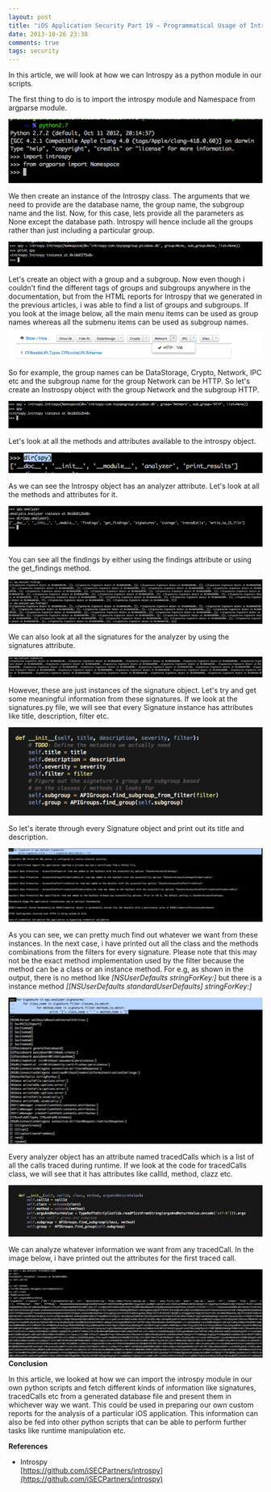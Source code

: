 ```yaml
---
layout: post
title: "iOS Application Security Part 19 – Programmatical Usage of Introspy"
date: 2013-10-26 23:38
comments: true
tags: security
---
```


In this article, we will look at how we can Introspy as a python module in our scripts.

The first thing to do is to import the introspy module and Namespace from argparse module.

![1](/images/posts/ios19/1.png)

We then create an instance of the Introspy class. The arguments that we need to provide are the database name, the group name, the subgroup name and the list. Now, for this case, lets provide all the parameters as None except the database path. Introspy will hence include all the groups rather than just including a particular group.

<!-- more -->

![2](/images/posts/ios19/2.png)

Let's create an object with a group and a subgroup. Now even though i couldn't find the different tags of groups and subgroups anywhere in the documentation, but from the HTML reports for Introspy that we generated in the previous articles, i was able to find a list of groups and subgroups. If you look at the image below, all the main menu items can be used as group names whereas all the submenu items can be used as subgroup names.

![3](/images/posts/ios19/3.png)

So for example, the group names can be DataStorage, Crypto, Network, IPC etc and the subgroup name for the group Network can be HTTP. So let's create an Instrospy object with the group Network and the subgroup HTTP.

![4](/images/posts/ios19/4.png)

Let's look at all the methods and attributes available to the introspy object.

![5](/images/posts/ios19/5.png)

As we can see the Introspy object has an analyzer attribute. Let's look at all the methods and attributes for it.

![6](/images/posts/ios19/6.png)

You can see all the findings by either using the findings attribute or using the get_findings method.

![7](/images/posts/ios19/7.png)

We can also look at all the signatures for the analyzer by using the signatures attribute.

![8](/images/posts/ios19/8.png)

However, these are just instances of the signature object. Let's try and get some meaningful information from these signatures. If we look at the signatures.py file, we will see that every Signature instance has attributes like title, description, filter etc.

![9](/images/posts/ios19/9.png)

So let's iterate through every Signature object and print out its title and description.

![10](/images/posts/ios19/10.png)

As you can see, we can pretty much find out whatever we want from these instances. In the next case, i have printed out all the class and the methods combinations from the filters for every signature. Please note that this may not be the exact method implementation used by the filter because the method can be a class or an instance method. For e.g, as shown in the output, there is no method like _[NSUserDefaults stringForKey:]_ but there is a instance method _[[NSUserDefaults standardUserDefaults] stringForKey:]_

![11](/images/posts/ios19/11.png)

Every analyzer object has an attribute named tracedCalls which is a list of all the calls traced during runtime. If we look at the code for tracedCalls class, we will see that it has attributes like callId, method, clazz etc.

![12](/images/posts/ios19/12.png)

We can analyze whatever information we want from any tracedCall. In the image below, i have printed out the attributes for the first traced call.

![13](/images/posts/ios19/13.png) **Conclusion**

In this article, we looked at how we can import the introspy module in our own python scripts and fetch different kinds of information like signatures, tracedCalls etc from a generated database file and present them in whichever way we want. This could be used in preparing our own custom reports for the analysis of a particular iOS application. This information can also be fed into other python scripts that can be able to perform further tasks like runtime manipulation etc.

**References**

*   Introspy  
    [https://github.com/iSECPartners/introspy](https://github.com/iSECPartners/introspy)